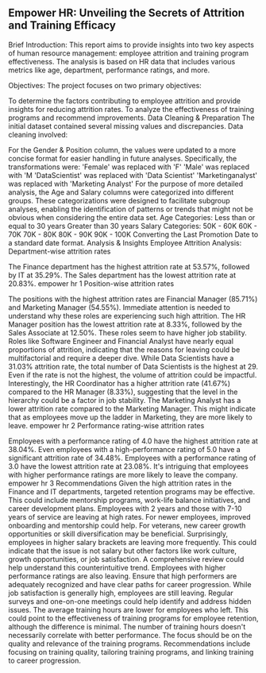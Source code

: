 ## Empower HR: Unveiling the Secrets of Attrition and Training Efficacy

Brief Introduction:
This report aims to provide insights into two key aspects of human resource management: employee attrition and training program effectiveness. The analysis is based on HR data that includes various metrics like age, department, performance ratings, and more.

Objectives:
The project focuses on two primary objectives:

To determine the factors contributing to employee attrition and provide insights for reducing attrition rates.
To analyze the effectiveness of training programs and recommend improvements.
Data Cleaning & Preparation
The initial dataset contained several missing values and discrepancies. Data cleaning involved:

For the Gender & Position column, the values were updated to a more concise format for easier handling in future analyses. Specifically, the transformations were:
'Female' was replaced with 'F'
'Male' was replaced with 'M
'DataScientist' was replaced with 'Data Scientist'
'Marketinganalyst' was replaced with 'Marketing Analyst'
For the purpose of more detailed analysis, the Age and Salary columns were categorized into different groups. These categorizations were designed to facilitate subgroup analyses, enabling the identification of patterns or trends that might not be obvious when considering the entire data set.
Age Categories:
Less than or equal to 30 years
Greater than 30 years
Salary Categories:
50K - 60K
60K - 70K
70K - 80K
80K - 90K
90K - 100K
Converting the Last Promotion Date to a standard date format.
Analysis & Insights
Employee Attrition Analysis:
Department-wise attrition rates

The Finance department has the highest attrition rate at 53.57%, followed by IT at 35.29%.
The Sales department has the lowest attrition rate at 20.83%.
empower hr 1
Position-wise attrition rates

The positions with the highest attrition rates are Financial Manager (85.71%) and Marketing Manager (54.55%). Immediate attention is needed to understand why these roles are experiencing such high attrition.
The HR Manager position has the lowest attrition rate at 8.33%, followed by the Sales Associate at 12.50%. These roles seem to have higher job stability.
Roles like Software Engineer and Financial Analyst have nearly equal proportions of attrition, indicating that the reasons for leaving could be multifactorial and require a deeper dive.
While Data Scientists have a 31.03% attrition rate, the total number of Data Scientists is the highest at 29. Even if the rate is not the highest, the volume of attrition could be impactful.
Interestingly, the HR Coordinator has a higher attrition rate (41.67%) compared to the HR Manager (8.33%), suggesting that the level in the hierarchy could be a factor in job stability.
The Marketing Analyst has a lower attrition rate compared to the Marketing Manager. This might indicate that as employees move up the ladder in Marketing, they are more likely to leave.
empower hr 2
Performance rating-wise attrition rates

Employees with a performance rating of 4.0 have the highest attrition rate at 38.04%.
Even employees with a high-performance rating of 5.0 have a significant attrition rate of 34.48%.
Employees with a performance rating of 3.0 have the lowest attrition rate at 23.08%.
It's intriguing that employees with higher performance ratings are more likely to leave the company.
empower hr 3
Recommendations
Given the high attrition rates in the Finance and IT departments, targeted retention programs may be effective. This could include mentorship programs, work-life balance initiatives, and career development plans.
Employees with 2 years and those with 7-10 years of service are leaving at high rates. For newer employees, improved onboarding and mentorship could help. For veterans, new career growth opportunities or skill diversification may be beneficial.
Surprisingly, employees in higher salary brackets are leaving more frequently. This could indicate that the issue is not salary but other factors like work culture, growth opportunities, or job satisfaction. A comprehensive review could help understand this counterintuitive trend.
Employees with higher performance ratings are also leaving. Ensure that high performers are adequately recognized and have clear paths for career progression.
While job satisfaction is generally high, employees are still leaving. Regular surveys and one-on-one meetings could help identify and address hidden issues.
The average training hours are lower for employees who left. This could point to the effectiveness of training programs for employee retention, although the difference is minimal.
The number of training hours doesn't necessarily correlate with better performance. The focus should be on the quality and relevance of the training programs.
Recommendations include focusing on training quality, tailoring training programs, and linking training to career progression.
